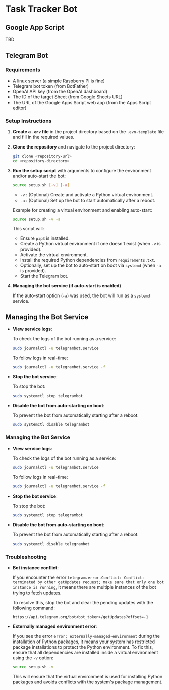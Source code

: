 # Task Tracker Bot

## Google App Script

TBD

## Telegram Bot

### Requirements

- A linux server (a simple Raspberry Pi is fine)
- Telegram bot token (from BotFather)
- OpenAI API key (from the OpenAI dashboard)
- The ID of the target Sheet (from Google Sheets URL)
- The URL of the Google Apps Script web app (from the Apps Script editor)

### Setup Instructions

1. **Create a `.env` file** in the project directory based on the `.evn-template` file and fill in the required values.

2. **Clone the repository** and navigate to the project directory:

   ```bash
   git clone <repository-url>
   cd <repository-directory>
   ```

3. **Run the setup script** with arguments to configure the environment and/or auto-start the bot:

   ```bash
   source setup.sh [-v] [-a]
   ```

   - `-v` : (Optional) Create and activate a Python virtual environment.
   - `-a` : (Optional) Set up the bot to start automatically after a reboot.

   Example for creating a virtual environment and enabling auto-start:

   ```bash
   source setup.sh -v -a
   ```

   This script will:
   - Ensure `pip3` is installed.
   - Create a Python virtual environment if one doesn't exist (when `-v` is provided).
   - Activate the virtual environment.
   - Install the required Python dependencies from `requirements.txt`.
   - Optionally, set up the bot to auto-start on boot via `systemd` (when `-a` is provided).
   - Start the Telegram bot.

4. **Managing the bot service (if auto-start is enabled)**

   If the auto-start option (`-a`) was used, the bot will run as a `systemd` service.

## Managing the Bot Service

- **View service logs**:

  To check the logs of the bot running as a service:

  ```bash
  sudo journalctl -u telegrambot.service
  ```

  To follow logs in real-time:

  ```bash
  sudo journalctl -u telegrambot.service -f
  ```

- **Stop the bot service**:

  To stop the bot:

  ```bash
  sudo systemctl stop telegrambot
  ```

- **Disable the bot from auto-starting on boot**:

  To prevent the bot from automatically starting after a reboot:

  ```bash
  sudo systemctl disable telegrambot
  ```

### Managing the Bot Service

- **View service logs**:

  To check the logs of the bot running as a service:

  ```bash
  sudo journalctl -u telegrambot.service
  ```

  To follow logs in real-time:

  ```bash
  sudo journalctl -u telegrambot.service -f
  ```

- **Stop the bot service**:

  To stop the bot:

  ```bash
  sudo systemctl stop telegrambot
  ```

- **Disable the bot from auto-starting on boot**:

  To prevent the bot from automatically starting after a reboot:

  ```bash
  sudo systemctl disable telegrambot
  ```

### Troubleshooting

- **Bot instance conflict**:

   If you encounter the error `telegram.error.Conflict: Conflict: terminated by other getUpdates request; make sure that only one bot instance is running`, it means there are multiple instances of the bot trying to fetch updates.

   To resolve this, stop the bot and clear the pending updates with the following command:

   ```
   https://api.telegram.org/bot<bot_token>/getUpdates?offset=-1
   ```

- **Externally managed environment error**:

   If you see the error `error: externally-managed-environment` during the installation of Python packages, it means your system has restricted package installations to protect the Python environment. To fix this, ensure that all dependencies are installed inside a virtual environment using the `-v` option:

   ```bash
   source setup.sh -v
   ```

   This will ensure that the virtual environment is used for installing Python packages and avoids conflicts with the system's package management.